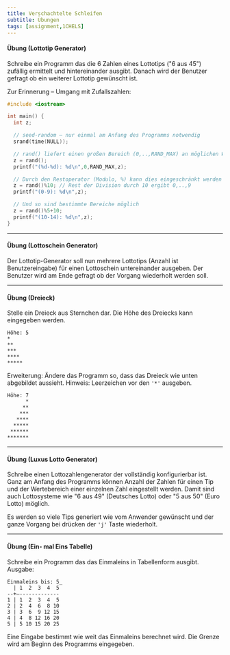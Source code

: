 ```yaml
---
title: Verschachtelte Schleifen
subtitle: Übungen
tags: [assignment,1CHELS]
---
```


#### Übung (Lottotip Generator)

Schreibe ein Programm das die 6 Zahlen eines Lottotips ("6 aus 45") zufällig ermittelt und hintereinander ausgibt. Danach wird der Benutzer gefragt ob ein weiterer Lottotip gewünscht ist.

Zur Erinnerung – Umgang mit Zufallszahlen:

```c++
#include <iostream>

int main() {
  int z;

  // seed-random – nur einmal am Anfang des Programms notwendig
  srand(time(NULL)); 

  // rand() liefert einen großen Bereich (0,..,RAND_MAX) an möglichen Werten
  z = rand();
  printf("(%d-%d): %d\n",0,RAND_MAX,z);

  // Durch den Restoperator (Modulo, %) kann dies eingeschränkt werden
  z = rand()%10; // Rest der Division durch 10 ergibt 0,..,9
  printf("(0-9): %d\n",z);

  // Und so sind bestimmte Bereiche möglich
  z = rand()%5+10;
  printf("(10-14): %d\n",z);
}
```



---

#### Übung (Lottoschein Generator)

Der Lottotip-Generator soll nun mehrere Lottotips (Anzahl ist Benutzereingabe) für einen Lottoschein untereinander ausgeben. Der Benutzer wird am Ende gefragt ob der Vorgang wiederholt werden soll.



---

#### Übung (Dreieck)

Stelle ein Dreieck aus Sternchen dar.
Die Höhe des Dreiecks kann eingegeben werden.


```
Höhe: 5
*
**
***
****
*****
```

Erweiterung:  Ändere das Programm so, dass das Dreieck wie unten abgebildet aussieht. Hinweis: Leerzeichen vor den `'*'` ausgeben.


```
Höhe: 7
      *
     **
    ***
   ****
  *****
 ******
*******
```




---

#### Übung (Luxus Lotto Generator)

Schreibe einen Lottozahlengenerator der vollständig konfigurierbar ist. Ganz am Anfang des Programms können Anzahl der Zahlen für einen Tip und der Wertebereich einer einzelnen Zahl eingestellt werden. Damit sind auch Lottosysteme wie "6 aus 49" (Deutsches Lotto) oder "5 aus 50" (Euro Lotto) möglich.

Es werden so viele Tips generiert wie vom Anwender gewünscht und der ganze Vorgang bei drücken der `'j'` Taste wiederholt.



---

#### Übung (Ein- mal Eins Tabelle)

Schreibe ein Programm das das Einmaleins in Tabellenform ausgibt. Ausgabe:

```
Einmaleins bis: 5_
  | 1  2  3  4  5
--+–-------------
1 | 1  2  3  4  5
2 | 2  4  6  8 10
3 | 3  6  9 12 15
4 | 4  8 12 16 20
5 | 5 10 15 20 25
```

Eine Eingabe bestimmt wie weit das Einmaleins berechnet wird. Die Grenze wird am Beginn des Programms eingegeben.